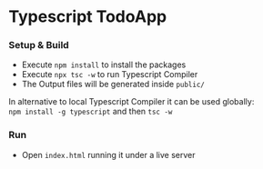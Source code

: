 # Typescript TodoApp
### Setup & Build
- Execute `npm install` to install the packages
- Execute `npx tsc -w` to run Typescript Compiler
- The Output files will be generated inside `public/`

In alternative to local Typescript Compiler it can be used globally:  
`npm install -g typescript` and then `tsc -w`

### Run
- Open `index.html` running it under a live server